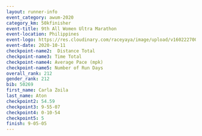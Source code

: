 ```yaml
--- 
layout: runner-info 
event_category: awum-2020 
category_km: 50kfinisher 
event-title: 9th All Women Ultra Marathon  
event-location: Philippines 
event-logo: https://res.cloudinary.com/raceyaya/image/upload/v1602227002/10CB9A1D-4FF2-4FEC-BCB9-63DD1E148A9D_hlcl3g.jpg 
event-date: 2020-10-11 
checkpoint-name2:  Distance Total  
checkpoint-name3: Time Total 
checkpoint-name4: Average Pace (mpk) 
checkpoint-name5: Number of Run Days 
overall_rank: 212
gender_rank: 212
bib: 50269
first_name: Carla Zoila
last_name: Aton
checkpoint2: 54.59
checkpoint3: 9-55-07
checkpoint4: 0-10-54
checkpoint5: 5
finish: 9-05-05
--- 
```


